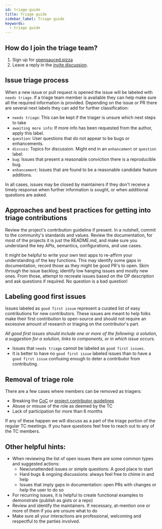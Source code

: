 ```yaml
---
id: triage-guide
title: Triage guide
sidebar_label: Triage guide
keywords:
  - triage guide
---
```


## How do I join the triage team?

1. Sign up for [opensauced.pizza](https://opensauced.pizza)
2. Leave a reply in the [invite discussion](https://github.com/open-sauced/open-sauced/discussions/638).

## Issue triage process

When a new issue or pull request is opened the issue will be labeled with `needs triage`. If a triage team member is available they can help make sure all the required information is provided. Depending on the issue or PR there are several next labels they can add for further classification:

- `needs triage`: This can be kept if the triager is unsure which next steps to take
- `awaiting more info`: If more info has been requested from the author, apply this label.
- `question`: User questions that do not appear to be bugs or enhancements.
- `discuss`: Topics for discussion. Might end in an `enhancement` or `question` label.
- `bug`: Issues that present a reasonable conviction there is a reproducible bug.
- `enhancement`: Issues that are found to be a reasonable candidate feature additions.

In all cases, issues may be closed by maintainers if they don't receive a timely response when further information is sought, or when additional questions are asked.

## Approaches and best practices for getting into triage contributions

Review the project's contribution guideline if present. In a nutshell, commit to the community's standards and values. Review the documentation, for most of the projects it is just the README.md, and make sure you understand the key APIs, semantics, configurations, and use cases.

It might be helpful to write your own test apps to re-affirm your understanding of the key functions. This may identify some gaps in documentation, record those as they might be good PR's to open. Skim through the issue backlog; identify low hanging issues and mostly new ones. From those, attempt to recreate issues based on the OP description and ask questions if required. No question is a bad question!

## Labeling good first issues

Issues labeled as `good first issue` represent a curated list of easy contributions for new contributors. These issues are meant to help folks make their first contribution to open-source and should not require an excessive amount of research or triaging on the contributor's part.

_All good first issues should include one or more of the following: a solution, a suggestion for a solution, links to components, or in which issue occurs._

- Issues that `needs triage` cannot be labeled as `good first issues`.
- It is better to have no `good first issue` labeled issues than to have a `good first issue` confusing enough to deter a contributor from contributing.

## Removal of triage role

There are a few cases where members can be removed as triagers:

- Breaking the [CoC](./code-of-conduct.md) or [project contributor guidelines](./introduction-to-contributing.md)
- Abuse or misuse of the role as deemed by the TC
- Lack of participation for more than 6 months

If any of these happen we will discuss as a part of the triage portion of the regular TC meetings. If you have questions feel free to reach out to any of the TC members.

## Other helpful hints:

- When reviewing the list of open issues there are some common types and suggested actions:
  - New/unattended issues or simple questions: A good place to start
  - Hard bugs & ongoing discussions: always feel free to chime in and help
  - Issues that imply gaps in documentation: open PRs with changes or help the user to do so
- For recurring issues, it is helpful to create functional examples to demonstrate (publish as gists or a repo)
- Review and identify the maintainers. If necessary, at-mention one or more of them if you are unsure what to do
- Make sure all your interactions are professional, welcoming and respectful to the parties involved.
